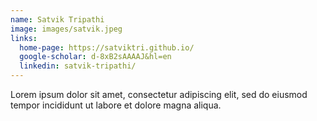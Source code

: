 ```yaml
---
name: Satvik Tripathi
image: images/satvik.jpeg
links:
  home-page: https://satviktri.github.io/ 
  google-scholar: d-8xB2sAAAAJ&hl=en
  linkedin: satvik-tripathi/
---
```


Lorem ipsum dolor sit amet, consectetur adipiscing elit, sed do eiusmod tempor incididunt ut labore et dolore magna aliqua.
